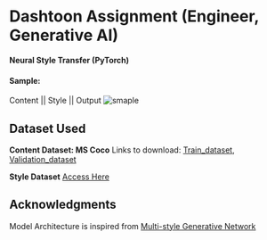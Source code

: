 # Dashtoon Assignment (Engineer, Generative AI)

**Neural Style Transfer (PyTorch)** 

#### Sample:

Content || Style || Output
![smaple](https://github.com/sahilg06/Dashtoon_GenAI_Assignment/assets/59660566/d0e0aa20-23a4-492f-8496-51ebf11c9e18)


Dataset Used
---------- 
**Content Dataset: MS Coco** 
Links to download: [Train_dataset](http://msvocds.blob.core.windows.net/coco2014/train2014.zip),   [Validation_dataset](http://msvocds.blob.core.windows.net/coco2014/val2014.zip)

**Style Dataset**
[Access Here](/style_dataset)

Acknowledgments
----------
Model Architecture is inspired from [Multi-style Generative Network](https://arxiv.org/pdf/1703.06953.pdf)




